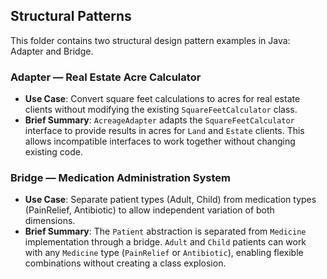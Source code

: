 ## Structural Patterns

This folder contains two structural design pattern examples in Java: Adapter and Bridge.

### Adapter — Real Estate Acre Calculator
- **Use Case**: Convert square feet calculations to acres for real estate clients without modifying the existing `SquareFeetCalculator` class.
- **Brief Summary**: `AcreageAdapter` adapts the `SquareFeetCalculator` interface to provide results in acres for `Land` and `Estate` clients. This allows incompatible interfaces to work together without changing existing code.

### Bridge — Medication Administration System
- **Use Case**: Separate patient types (Adult, Child) from medication types (PainRelief, Antibiotic) to allow independent variation of both dimensions.
- **Brief Summary**: The `Patient` abstraction is separated from `Medicine` implementation through a bridge. `Adult` and `Child` patients can work with any `Medicine` type (`PainRelief` or `Antibiotic`), enabling flexible combinations without creating a class explosion.
